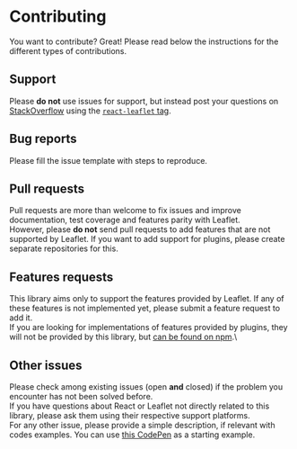 # Contributing

You want to contribute? Great! Please read below the instructions for the different types of contributions.

## Support

Please **do not** use issues for support, but instead post your questions on [StackOverflow](https://stackoverflow.com/) using the [`react-leaflet` tag](https://stackoverflow.com/questions/tagged/react-leaflet).

## Bug reports

Please fill the issue template with steps to reproduce.

## Pull requests

Pull requests are more than welcome to fix issues and improve documentation, test coverage and features parity with Leaflet.\
However, please **do not** send pull requests to add features that are not supported by Leaflet. If you want to add support for plugins, please create separate repositories for this.

## Features requests

This library aims only to support the features provided by Leaflet. If any of these features is not implemented yet, please submit a feature request to add it.\
If you are looking for implementations of features provided by plugins, they will not be provided by this library, but [can be found on npm](https://www.npmjs.com/search?q=keywords%3Areact-leaflet-v3).\

## Other issues

Please check among existing issues (open **and** closed) if the problem you encounter has not been solved before.\
If you have questions about React or Leaflet not directly related to this library, please ask them using their respective support platforms.\
For any other issue, please provide a simple description, if relevant with codes examples. You can use [this CodePen](https://codepen.io/PaulLeCam/pen/xxOgovP) as a starting example.
